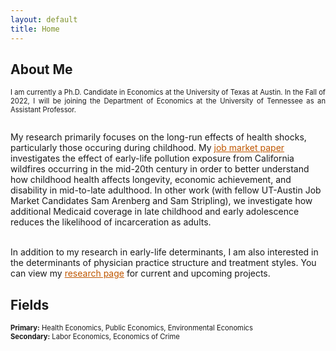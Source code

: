 ```yaml
---
layout: default
title: Home
---
```


## About Me
<p align="justify" style="font-size:80%;"> I am currently a Ph.D. Candidate in Economics at the University of Texas at Austin. In the Fall of 2022, I will be joining the Department of Economics at the University of Tennessee as an Assistant Professor. <br/>
<br/>  
  
My research primarily focuses on the long-run effects of health shocks, particularly those occuring during childhood. My <a href="https://sethneller.github.io/papers/neller_jmp_ashes_to_ashes.pdf" style="color:#bf5700;">job market paper</a> investigates the effect of early-life pollution exposure from California wildfires occurring in the mid-20th century in order to better understand how childhood health affects longevity, economic achievement, and disability in mid-to-late adulthood. In other work (with fellow UT-Austin Job Market Candidates Sam Arenberg and Sam Stripling), we investigate how additional Medicaid coverage in late childhood and early adolescence reduces the likelihood of incarceration as adults. <br/>
<br/>
  
In addition to my research in early-life determinants, I am also interested in the determinants of physician practice structure and treatment styles. You can view my <a href="https://sethneller.github.io/research.html" style="color:#bf5700;">research page</a> for current and upcoming projects.  </p>

## Fields
<p style="font-size:80%;">
  <b>Primary:</b> Health Economics, Public Economics, Environmental Economics <br/>
<b>Secondary:</b> Labor Economics, Economics of Crime
</p>
